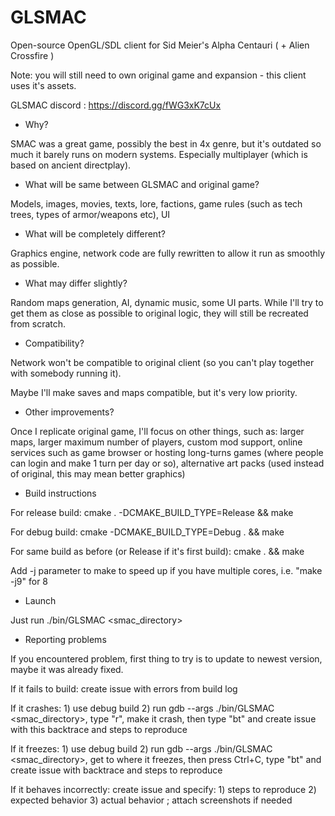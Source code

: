 # GLSMAC
Open-source OpenGL/SDL client for Sid Meier's Alpha Centauri ( + Alien Crossfire )

Note: you will still need to own original game and expansion - this client uses it's assets.

GLSMAC discord : https://discord.gg/fWG3xK7cUx

- Why?

SMAC was a great game, possibly the best in 4x genre, but it's outdated so much it barely runs on modern systems. Especially multiplayer (which is based on ancient directplay).

- What will be same between GLSMAC and original game?

Models, images, movies, texts, lore, factions, game rules (such as tech trees, types of armor/weapons etc), UI

- What will be completely different?

Graphics engine, network code are fully rewritten to allow it run as smoothly as possible.

- What may differ slightly?

Random maps generation, AI, dynamic music, some UI parts. While I'll try to get them as close as possible to original logic, they will still be recreated from scratch.

- Compatibility?

Network won't be compatible to original client (so you can't play together with somebody running it).

Maybe I'll make saves and maps compatible, but it's very low priority.

- Other improvements?

Once I replicate original game, I'll focus on other things, such as: larger maps, larger maximum number of players, custom mod support, online services such as game browser or hosting long-turns games (where people can login and make 1 turn per day or so), alternative art packs (used instead of original, this may mean better graphics)

- Build instructions

For release build: cmake . -DCMAKE_BUILD_TYPE=Release && make

For debug build: cmake -DCMAKE_BUILD_TYPE=Debug . && make

For same build as before (or Release if it's first build): cmake . && make

Add -j parameter to make to speed up if you have multiple cores, i.e. "make -j9" for 8

- Launch

Just run ./bin/GLSMAC <smac_directory>

- Reporting problems

If you encountered problem, first thing to try is to update to newest version, maybe it was already fixed.

If it fails to build: create issue with errors from build log

If it crashes: 1) use debug build 2) run gdb --args ./bin/GLSMAC <smac_directory>, type "r", make it crash, then type "bt" and create issue with this backtrace and steps to reproduce

If it freezes: 1) use debug build 2) run gdb --args ./bin/GLSMAC <smac_directory>, get to where it freezes, then press Ctrl+C, type "bt" and create issue with backtrace and steps to reproduce

If it behaves incorrectly: create issue and specify: 1) steps to reproduce 2) expected behavior 3) actual behavior ; attach screenshots if needed
